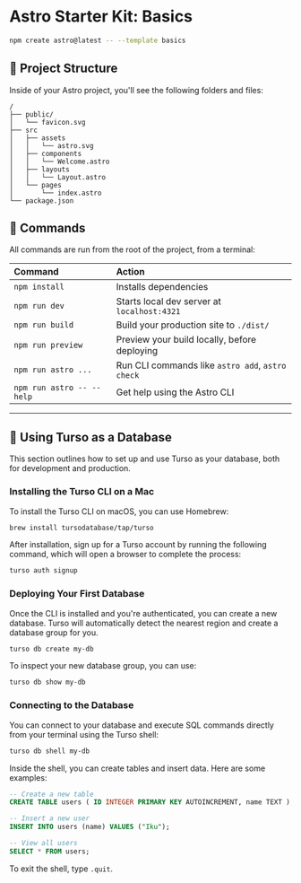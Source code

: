 # Astro Starter Kit: Basics

```sh
npm create astro@latest -- --template basics
````

## 🚀 Project Structure

Inside of your Astro project, you'll see the following folders and files:

```text
/
├── public/
│   └── favicon.svg
├── src
│   ├── assets
│   │   └── astro.svg
│   ├── components
│   │   └── Welcome.astro
│   ├── layouts
│   │   └── Layout.astro
│   └── pages
│       └── index.astro
└── package.json
```

## 🧞 Commands

All commands are run from the root of the project, from a terminal:

| Command | Action |
| :--- | :--- |
| `npm install` | Installs dependencies |
| `npm run dev` | Starts local dev server at `localhost:4321` |
| `npm run build` | Build your production site to `./dist/` |
| `npm run preview` | Preview your build locally, before deploying |
| `npm run astro ...` | Run CLI commands like `astro add`, `astro check` |
| `npm run astro -- --help` | Get help using the Astro CLI |

-----

## 🔌 Using Turso as a Database

This section outlines how to set up and use Turso as your database, both for development and production.

### Installing the Turso CLI on a Mac

To install the Turso CLI on macOS, you can use Homebrew:

```sh
brew install tursodatabase/tap/turso
```

After installation, sign up for a Turso account by running the following command, which will open a browser to complete the process:

```sh
turso auth signup
```

### Deploying Your First Database

Once the CLI is installed and you're authenticated, you can create a new database. Turso will automatically detect the nearest region and create a database group for you.

```sh
turso db create my-db
```

To inspect your new database group, you can use:

```sh
turso db show my-db
```

### Connecting to the Database

You can connect to your database and execute SQL commands directly from your terminal using the Turso shell:

```sh
turso db shell my-db
```

Inside the shell, you can create tables and insert data. Here are some examples:

```sql
-- Create a new table
CREATE TABLE users ( ID INTEGER PRIMARY KEY AUTOINCREMENT, name TEXT );

-- Insert a new user
INSERT INTO users (name) VALUES ("Iku");

-- View all users
SELECT * FROM users;
```

To exit the shell, type `.quit`.

```
```
